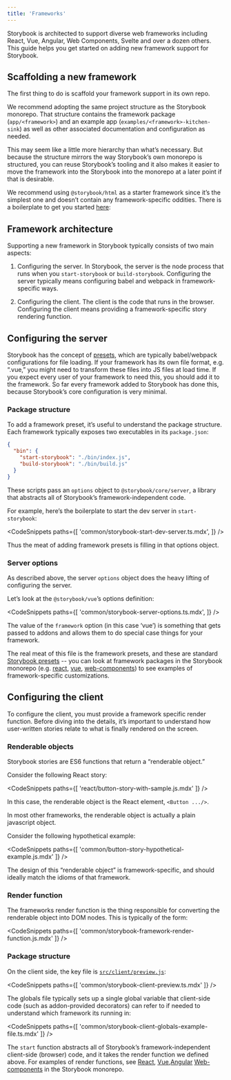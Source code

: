 ```yaml
---
title: 'Frameworks'
---
```


Storybook is architected to support diverse web frameworks including React, Vue, Angular, Web Components, Svelte and over a dozen others. This guide helps you get started on adding new framework support for Storybook.

## Scaffolding a new framework

The first thing to do is scaffold your framework support in its own repo.

We recommend adopting the same project structure as the Storybook monorepo. That structure contains the framework package (`app/<framework>`) and an example app (`examples/<framework>-kitchen-sink`) as well as other associated documentation and configuration as needed.

This may seem like a little more hierarchy than what’s necessary. But because the structure mirrors the way Storybook’s own monorepo is structured, you can reuse Storybook’s tooling and it also makes it easier to move the framework into the Storybook into the monorepo at a later point if that is desirable.

We recommend using `@storybook/html` as a starter framework since it’s the simplest one and doesn’t contain any framework-specific oddities. There is a boilerplate to get you started [here](https://github.com/CodeByAlex/storybook-framework-boilerplate):

## Framework architecture

Supporting a new framework in Storybook typically consists of two main aspects:

1. Configuring the server. In Storybook, the server is the node process that runs when you `start-storybook` or `build-storybook`. Configuring the server typically means configuring babel and webpack in framework-specific ways.

2. Configuring the client. The client is the code that runs in the browser. Configuring the client means providing a framework-specific story rendering function.

## Configuring the server

Storybook has the concept of [presets](./addons.md#addon-presets), which are typically babel/webpack configurations for file loading. If your framework has its own file format, e.g. “.vue,” you might need to transform these files into JS files at load time. If you expect every user of your framework to need this, you should add it to the framework. So far every framework added to Storybook has done this, because Storybook’s core configuration is very minimal.

### Package structure

To add a framework preset, it’s useful to understand the package structure. Each framework typically exposes two executables in its `package.json`:

```json
{
  "bin": {
    "start-storybook": "./bin/index.js",
    "build-storybook": "./bin/build.js"
  }
}
```

These scripts pass an `options` object to `@storybook/core/server`, a library that abstracts all of Storybook’s framework-independent code.

For example, here’s the boilerplate to start the dev server in `start-storybook`:

<!-- prettier-ignore-start -->

<CodeSnippets
  paths={[
    'common/storybook-start-dev-server.ts.mdx',
  ]}
/>

<!-- prettier-ignore-end -->


Thus the meat of adding framework presets is filling in that options object.

### Server options

As described above, the server `options` object does the heavy lifting of configuring the server.

Let’s look at the `@storybook/vue`’s options definition:

<!-- prettier-ignore-start -->

<CodeSnippets
  paths={[
    'common/storybook-server-options.ts.mdx',
  ]}
/>

<!-- prettier-ignore-end -->

The value of the `framework` option (in this case ‘vue’) is something that gets passed to addons and allows them to do special case things for your framework.

The real meat of this file is the framework presets, and these are standard [Storybook presets](./addons.md#addon-presets) -- you can look at framework packages in the Storybook monorepo (e.g. [react](https://github.com/storybookjs/storybook/blob/next/app/react/src/server/options.ts), [vue](https://github.com/storybookjs/storybook/blob/next/app/vue/src/server/options.ts), [web-components](https://github.com/storybookjs/storybook/blob/next/app/web-components/src/server/options.ts)) to see examples of framework-specific customizations.

## Configuring the client

To configure the client, you must provide a framework specific render function. Before diving into the details, it’s important to understand how user-written stories relate to what is finally rendered on the screen.

### Renderable objects

Storybook stories are ES6 functions that return a “renderable object.”

Consider the following React story:

<!-- prettier-ignore-start -->

<CodeSnippets
  paths={[
    'react/button-story-with-sample.js.mdx'
  ]}
/>

<!-- prettier-ignore-end -->

In this case, the renderable object is the React element, `<Button .../>`.

In most other frameworks, the renderable object is actually a plain javascript object.

Consider the following hypothetical example:

<!-- prettier-ignore-start -->

<CodeSnippets
  paths={[
    'common/button-story-hypothetical-example.js.mdx'
  ]}
/>

<!-- prettier-ignore-end -->

The design of this “renderable object” is framework-specific, and should ideally match the idioms of that framework.

### Render function

The frameworks render function is the thing responsible for converting the renderable object into DOM nodes. This is typically of the form:

<!-- prettier-ignore-start -->

<CodeSnippets
  paths={[
    'common/storybook-framework-render-function.js.mdx'
  ]}
/>

<!-- prettier-ignore-end -->

### Package structure

On the client side, the key file is [`src/client/preview.js`](../configure/overview.md#configure-story-rendering):

<!-- prettier-ignore-start -->

<CodeSnippets
  paths={[
    'common/storybook-client-preview.ts.mdx'
  ]}
/>

<!-- prettier-ignore-end -->

The globals file typically sets up a single global variable that client-side code (such as addon-provided decorators) can refer to if needed to understand which framework its running in:

<!-- prettier-ignore-start -->

<CodeSnippets
  paths={[
    'common/storybook-client-globals-example-file.ts.mdx'
  ]}
/>

<!-- prettier-ignore-end -->

The `start` function abstracts all of Storybook’s framework-independent client-side (browser) code, and it takes the render function we defined above. For examples of render functions, see [React](https://github.com/storybookjs/storybook/blob/next/app/react/src/client/preview/render.tsx), [Vue](https://github.com/storybookjs/storybook/blob/next/app/vue/src/client/preview/render.ts),[Angular](https://github.com/storybookjs/storybook/blob/next/app/angular/src/client/preview/render.ts) [Web-components](https://github.com/storybookjs/storybook/blob/next/app/web-components/src/client/preview/render.ts) in the Storybook monorepo.
